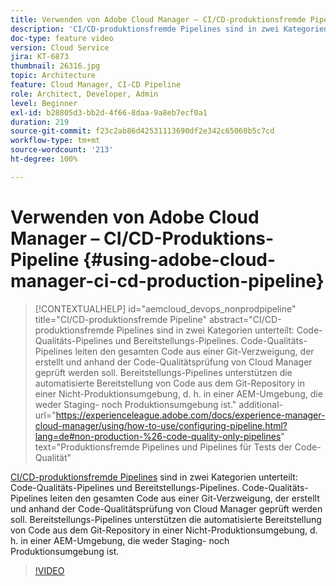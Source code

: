 ```yaml
---
title: Verwenden von Adobe Cloud Manager – CI/CD-produktionsfremde Pipeline
description: 'CI/CD-produktionsfremde Pipelines sind in zwei Kategorien unterteilt: Code-Qualitäts-Pipelines und Bereitstellungs-Pipelines. Code-Qualitäts-Pipelines leiten den gesamten Code aus einer Git-Verzweigung, der erstellt und anhand der Code-Qualitätsprüfung von Cloud Manager geprüft werden soll. Bereitstellungs-Pipelines unterstützen die automatisierte Bereitstellung von Code aus dem Git-Repository in einer Nicht-Produktionsumgebung, d. h. in einer AEM-Umgebung, die weder Staging- noch Produktionsumgebung ist.'
doc-type: feature video
version: Cloud Service
jira: KT-6873
thumbnail: 26316.jpg
topic: Architecture
feature: Cloud Manager, CI-CD Pipeline
role: Architect, Developer, Admin
level: Beginner
exl-id: b28805d3-bb2d-4f66-8daa-9a8eb7ecf0a1
duration: 219
source-git-commit: f23c2ab86d42531113690df2e342c65060b5c7cd
workflow-type: tm+mt
source-wordcount: '213'
ht-degree: 100%

---
```


# Verwenden von Adobe Cloud Manager – CI/CD-Produktions-Pipeline {#using-adobe-cloud-manager-ci-cd-production-pipeline}

>[!CONTEXTUALHELP]
>id="aemcloud_devops_nonprodpipeline"
>title="CI/CD-produktionsfremde Pipeline"
>abstract="CI/CD-produktionsfremde Pipelines sind in zwei Kategorien unterteilt: Code-Qualitäts-Pipelines und Bereitstellungs-Pipelines. Code-Qualitäts-Pipelines leiten den gesamten Code aus einer Git-Verzweigung, der erstellt und anhand der Code-Qualitätsprüfung von Cloud Manager geprüft werden soll. Bereitstellungs-Pipelines unterstützen die automatisierte Bereitstellung von Code aus dem Git-Repository in einer Nicht-Produktionsumgebung, d. h. in einer AEM-Umgebung, die weder Staging- noch Produktionsumgebung ist."
>additional-url="https://experienceleague.adobe.com/docs/experience-manager-cloud-manager/using/how-to-use/configuring-pipeline.html?lang=de#non-production-%26-code-quality-only-pipelines" text="Produktionsfremde Pipelines und Pipelines für Tests der Code-Qualität"

[CI/CD-produktionsfremde Pipelines](https://experienceleague.adobe.com/docs/experience-manager-cloud-manager/using/how-to-use/configuring-pipeline.html?lang=de#non-production-%26-code-quality-only-pipelines) sind in zwei Kategorien unterteilt: Code-Qualitäts-Pipelines und Bereitstellungs-Pipelines. Code-Qualitäts-Pipelines leiten den gesamten Code aus einer Git-Verzweigung, der erstellt und anhand der Code-Qualitätsprüfung von Cloud Manager geprüft werden soll. Bereitstellungs-Pipelines unterstützen die automatisierte Bereitstellung von Code aus dem Git-Repository in einer Nicht-Produktionsumgebung, d. h. in einer AEM-Umgebung, die weder Staging- noch Produktionsumgebung ist.

>[!VIDEO](https://video.tv.adobe.com/v/26316?quality=12&learn=on)
